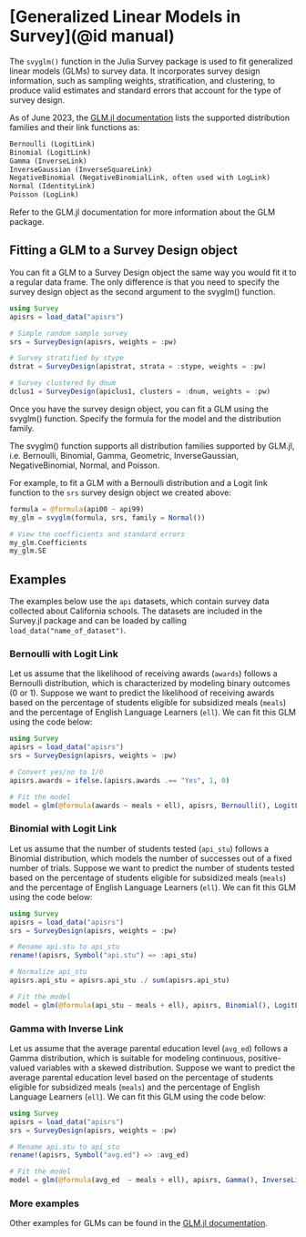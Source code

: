 # [Generalized Linear Models in Survey](@id manual)

The `svyglm()` function in the Julia Survey package is used to fit generalized linear models (GLMs) to survey data. It incorporates survey design information, such as sampling weights, stratification, and clustering, to produce valid estimates and standard errors that account for the type of survey design.

As of June 2023, the [GLM.jl documentation](https://juliastats.org/GLM.jl/stable/) lists the supported distribution families and their link functions as:
```txt
Bernoulli (LogitLink)
Binomial (LogitLink)
Gamma (InverseLink)
InverseGaussian (InverseSquareLink)
NegativeBinomial (NegativeBinomialLink, often used with LogLink)
Normal (IdentityLink)
Poisson (LogLink)
```

Refer to the GLM.jl documentation for more information about the GLM package.

## Fitting a GLM to a Survey Design object

You can fit a GLM to a Survey Design object the same way you would fit it to a regular data frame. The only difference is that you need to specify the survey design object as the second argument to the svyglm() function.

```julia
using Survey
apisrs = load_data("apisrs") 

# Simple random sample survey
srs = SurveyDesign(apisrs, weights = :pw) 

# Survey stratified by stype
dstrat = SurveyDesign(apistrat, strata = :stype, weights = :pw) 

# Survey clustered by dnum
dclus1 = SurveyDesign(apiclus1, clusters = :dnum, weights = :pw) 
```

Once you have the survey design object, you can fit a GLM using the svyglm() function. Specify the formula for the model and the distribution family. 

The svyglm() function supports all distribution families supported by GLM.jl, i.e. Bernoulli, Binomial, Gamma, Geometric, InverseGaussian, NegativeBinomial, Normal, and Poisson. 

For example, to fit a GLM with a Bernoulli distribution and a Logit link function to the `srs` survey design object we created above:
```julia
formula = @formula(api00 ~ api99)
my_glm = svyglm(formula, srs, family = Normal())

# View the coefficients and standard errors
my_glm.Coefficients
my_glm.SE
```

## Examples

The examples below use the `api` datasets, which contain survey data collected about California schools. The datasets are included in the Survey.jl package and can be loaded by calling `load_data("name_of_dataset")`.

### Bernoulli with Logit Link

Let us assume that the likelihood of receiving awards (`awards`) follows a Bernoulli distribution, which is characterized by modeling binary outcomes (0 or 1). Suppose we want to predict the likelihood of receiving awards based on the percentage of students eligible for subsidized meals (`meals`) and the percentage of English Language Learners (`ell`). We can fit this GLM using the code below:

```julia
using Survey
apisrs = load_data("apisrs")
srs = SurveyDesign(apisrs, weights = :pw) 

# Convert yes/no to 1/0
apisrs.awards = ifelse.(apisrs.awards .== "Yes", 1, 0)

# Fit the model
model = glm(@formula(awards ~ meals + ell), apisrs, Bernoulli(), LogitLink())
```

### Binomial with Logit Link

Let us assume that the number of students tested (`api_stu`) follows a Binomial distribution, which models the number of successes out of a fixed number of trials. Suppose we want to predict the number of students tested based on the percentage of students eligible for subsidized meals (`meals`) and the percentage of English Language Learners (`ell`). We can fit this GLM using the code below:

```julia
using Survey
apisrs = load_data("apisrs")
srs = SurveyDesign(apisrs, weights = :pw) 

# Rename api.stu to api_stu
rename!(apisrs, Symbol("api.stu") => :api_stu)

# Normalize api_stu
apisrs.api_stu = apisrs.api_stu ./ sum(apisrs.api_stu)

# Fit the model
model = glm(@formula(api_stu ~ meals + ell), apisrs, Binomial(), LogitLink())
```

### Gamma with Inverse Link

Let us assume that the average parental education level (`avg_ed`) follows a Gamma distribution, which is suitable for modeling continuous, positive-valued variables with a skewed distribution. Suppose we want to predict the average parental education level based on the percentage of students eligible for subsidized meals (`meals`) and the percentage of English Language Learners (`ell`). We can fit this GLM using the code below:

```julia
using Survey
apisrs = load_data("apisrs")
srs = SurveyDesign(apisrs, weights = :pw) 

# Rename api.stu to api_stu
rename!(apisrs, Symbol("avg.ed") => :avg_ed)

# Fit the model
model = glm(@formula(avg_ed  ~ meals + ell), apisrs, Gamma(), InverseLink())
```

### More examples

Other examples for GLMs can be found in the [GLM.jl documentation](https://juliastats.org/GLM.jl/stable/).